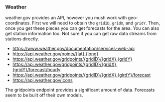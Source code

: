### Weather

weather.gov provides an API, however you mush work with geo-coordinates. First we will need to obtain the `gridID`,
`gridX`, and `gridY`. Then, once you get these pieces you can get forecasts for the area. You can also get station
information too. Not sure if you can get raw data streams from stations directly.

- https://www.weather.gov/documentation/services-web-api
- https://api.weather.gov/points/{lat},{long}
- https://api.weather.gov/gridpoints/{gridID}/{gridX},{gridY}
- https://api.weather.gov/gridpoints/{gridID}/{gridX},{gridY}/forecast/hourly
- https://api.weather.gov/gridpoints/{gridID}/{gridX},{girdY}/forecast
- https://api.weather.gov/icons

The gridpoints endpoint provides a significant amount of data. Forecasts seem to be built off their own models.
